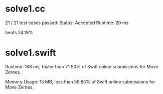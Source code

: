 # solve1.cc
 
21 / 21 test cases passed.
Status: Accepted
Runtime: 20 ms

beats 24.19%

# solve1.swift

Runtime: 168 ms, faster than 71.90% of Swift online submissions for Move Zeroes.

Memory Usage: 15 MB, less than 59.85% of Swift online submissions for Move Zeroes.

